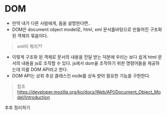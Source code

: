 # DOM
- 만약 내가 다른 사람에게, 돔을 설명한다면..
- DOM은 document object model로, html, xml 문서를바탕으로 만들어진 구조화된 객체의 묶음이다. 
> xml이 뭐지?? 
- 이렇게 구조화 된 객체로 문서의 내용을 전달 받는 덕분에 우리는 보다 쉽게 html 문서의 내용을 js로 조작할 수 있다. js에서 dom을 조작하기 위한 명령어들을 제공하는데 이를 DOM API라고 한다.
- DOM API는 상위 추상 클래스인 node를 상속 받아 필요한 기능을 구현한다.

> 참조
> https://developer.mozilla.org/ko/docs/Web/API/Document_Object_Model/Introduction

추후 정리하기